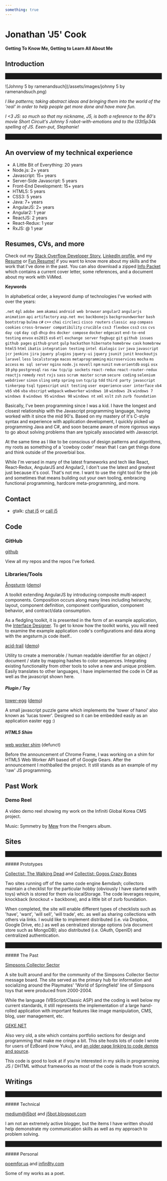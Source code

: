 ```yaml
---
something: true
---
```


<style>

  h5 {
    font-size: 1em;
  }

  section:first-of-type img:first-of-type {
    display: block;
    max-width: 40%;
    margin-right: 0.8em;
    text-align: center;
    float: left;
  }

  hr {
    clear: both;
    padding-top: 1.3em;
  }

  section:first-of-type p:nth-of-type(3) em,
  section:first-of-type p:nth-of-type(4) {
    font-size: 1.3em;
  }

</style>

Jonathan 'J5' Cook
============================


__Getting To Know Me, Getting to Learn All About Me__


Introduction
------------

<hr/>

![Johnny 5 by ramenandsuch](/assets/images/johnny 5 by ramenandsuch.png)

_I like patterns; taking abstract ideas and bringing them into the world of the 'real' in order to help people get more done and have more fun._

_I <3 JS: so much so that my nickname, J5, is both a reference to the 80's movie Short Circuit's Johnny 5 robot-with-emotions and to the l33t5p34k spelling of JS. Eeen-put, Stephanie!_

<hr/>

An overview of my technical experience
-------------

*   A Little Bit of Everything: 20 years
*   Node.js: 2+ years
*   Javascript: 15+ years
*   Server-Side Javascript: 5 years
*   Front-End Development: 15+ years
*   HTML5: 5 years
*   CSS3: 5 years
*   Java: 7+ years
*   AngularJS: 2+ years
*   Angular2: 1 year
*   ReactJS: 2 years
*   React-Redux: 1 year
*   RxJS: @ 1 year


Resumes, CVs, and more
----------

Check out my [Stack Overflow Developer Story](https://stackoverflow.com/users/story/8152278), [LinkedIn profile](http://linkedin.com/in/j5bot), and my [Resume](https://goo.gl/j2wwzg?jonathan-j5-cook-resume) or [Fun Resume!](https://goo.gl/S7elxK?jonathan-j5-cook-conversational-resume) if you want to know more about my skills and the work that I've done in the past. You can also download a zipped [Info Packet](https://goo.gl/aDzIzj?jonathan-j5-cook-info-packet) which contains a current cover letter, some references, and a document about my work with ViiMed.

__Keywords__

In alphabetical order, a keyword dump of technologies I've worked with over the years:


`.net` `4gl` `adobe aem` `akamai` `android web browser` `angular2` `angularjs` `animation` `api` `artifactory` `asp.net mvc` `backbonejs` `backgroundworker` `bash` `bootstrap` `bulma` `c#` `c++` `chai` `circleci` `cisco routers` `classic asp` `compass` `cookies` `cross-browser compatibility` `crucible` `css3 flexbox` `css3` `css` `cvs` `day cq4` `day cq5` `dhcp` `dns` `docker compose` `docker` `edgecast` `end-to-end testing` `envox` `es2015` `es6` `etl` `exchange server` `fogbugz` `git` `github issues` `github pages` `github` `grunt` `gulp` `hackathon` `hibernate` `homebrew cask` `homebrew` `html5` `html` `ibatis` `integration testing` `intel dialogic` `ivr` `java` `javascript` `jcr` `jenkins` `jira` `jquery plugins` `jquery-ui` `jquery` `jsunit` `junit` `knockoutjs` `laravel` `less` `localstorage` `macos` `metaprogramming` `microservices` `mocha` `ms access` `ms sql server` `nginx` `node.js` `novell` `npm` `nunit` `nvm` `orientdb` `osgi` `osx 10` `php` `postgresql` `ras` `raw tcp/ip sockets` `react-redux` `react-router-redux` `reactjs` `remedy` `rest` `rxjs` `sass` `scrum master` `scrum` `secure coding` `selenium webdriver` `sinon` `sling` `smtp` `spring` `svn` `tcp/ip` `tdd` `third party javascript` `tinkerpop` `tsql` `typescript` `unit testing` `user experience` `user interface` `vb4` `vb5` `vb6` `vba` `vbscript` `webpack` `webworker` `windows 10` `windows 2k` `windows 7` `windows 8` `windows 95` `windows 98` `windows nt` `xml` `xslt` `zsh` `zurb foundation`


Basically, I've been programming since I was a kid. I have the longest and closest relationship with the Javascript programming language, having worked with it since the mid 90's. Based on my mastery of it's C-style syntax and experience with application development, I quickly picked up programming Java and C#, and soon became aware of more rigorous ways to go about solving problems than are typically associated with Javascript.


At the same time as I like to be conscious of design patterns and algorithms, my roots as something of a 'cowboy coder' mean that I can get things done and think outside of the proverbial box.


While I'm versed in many of the latest frameworks and tech like React, React-Redux, AngularJS and Angular2, I don't use the latest and greatest just because it's cool. That's not me. I want to use the right tool for the job and sometimes that means building out your own tooling, embracing functional programming, hardcore meta-programming, and more.


Contact
-------


*   gtalk: [chat j5](gtalk:chat?jid=jonathan.j5.cook@gmail.com) or [call j5](gtalk:call?jid=jonathan.j5.cook@gmail.com)


Code
----

### GitHub

[github](http://github.com/j5bot?tab=repositories)

View all my repos and the repos I've forked.

### Libraries/Tools

[Ångsturm](http://github.com/j5bot/angsturm) ([demo](http://www.angsturm.org/demo.html))

A toolkit extending AngularJS by introducing composite multi-aspect components. Composition occurs along many lines including heirarchy, layout, component definition, component configuration, component behavior, and contract/data consumption.

As a fledgling toolkit, it is presented in the form of an example application, the [Interface Designer](http://www.angsturm.org/demo.html). To get to know how the toolkit works, you will need to examine the example application code's configurations and data along with the angsturm.js code itself..

[acid-trail](http://github.com/j5bot/acid-trail) ([demo](http://j5bot.github.io/acid-trail/demo.html))

Utility to create a memorable / human readable identifier for an object / document / state by mapping hashes to color sequences. Integrating existing functionality from other tools to solve a new and unique problem. Easily translates to other languages, I have implemented the code in C# as well as the javascript shown here.

##### Plugin / Toy

[tower-egg](http://github.com/j5bot/tower-egg) ([demo](http://j5bot.github.com/tower-egg/tower.html))

A small javascript puzzle game which implements the 'tower of hanoi' also known as 'lucas tower'. Designed so it can be embedded easily as an application easter egg :)

##### HTML5 Shim

[web worker shim](https://github.com/j5bot/html5-shims) (defunct)

Before the announcement of Chrome Frame, I was working on a shim for HTML5 Web Worker API based off of Google Gears. After the announcement I mothballed the project. It still stands as an example of my 'raw' JS programming.

Past Work
---------

### Demo Reel

A video demo reel showing my work on the Infiniti Global Korea CMS project.

Music: Symmetry by [Mew](http://www.mewsite.com/) from the Frengers album.

Sites
-----

<hr/>
##### Prototypes

[Collectist: The Walking Dead](https://j5bot.github.io/thewalkingdead.collectist.org) and [Collectist: Gogos Crazy Bones](https://https://j5bot.github.io/gogos.collectist.org)

Two sites running off of the same code engine &emdash; collectors maintain a checklist for the particular hobby (obviously I have started with toys) which is stored for them via localStorage. The code leverages require, knockback (knockout + backbone), and a little bit of zurb foundation.

When completed, the site will enable different types of checklists such as 'have', 'want', 'will sell', 'will trade', etc. as well as sharing collections with others via links. I would like to implement distributed (i.e. via Dropbox, Google Drive, etc.) as well as centralized storage options (via document store such as MongoDB); also distributed (i.e. OAuth, OpenID) and centralized authentication.

<hr/>
##### The Past

[Simpsons Collector Sector](http://simpsonscollectors.com)

A site built around and for the community of the Simpsons Collector Sector message board. The site served as the primary hub for information and socializing around the Playmates' 'World of Springfield' line of Simpsons toys that were produced from 2000-2004.

While the language (VBScript/Classic ASP) and the coding is well below my current standards, it still represents the implementation of a large hand-rolled application with important features like image manipulation, CMS, blog, user management, etc.

[GEKE.NET](http://geke.net)

Also very old, a site which contains portfolio sections for design and programming that make me cringe a bit. This site hosts lots of code I wrote for users of EzBoard (now Yuku), and [an older page linking to code demos and source](http://geke.net/portfolio/demos/index.html).

This code is good to look at if you're interested in my skills in programming JS / DHTML without frameworks as most of the code is made from scratch.

Writings
--------

<hr/>
##### Technical

[medium@j5bot](https://medium.com/@j5bot) and [j5bot.blogspot.com](http://j5bot.blogspot.com)

I am not an extremely active blogger, but the items I have written should help demonstrate my communication skills as well as my approach to problem solving.

<hr/>
##### Personal

[poemfor.us](http://poemfor.us) and [infin8ty.com](http://infin8ty.com)

Some of my works as a poet.
